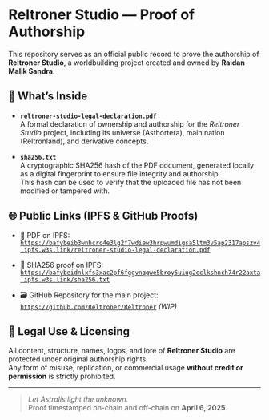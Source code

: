 # Reltroner Studio — Proof of Authorship

This repository serves as an official public record to prove the authorship of **Reltroner Studio**, a worldbuilding project created and owned by **Raidan Malik Sandra**.

## 📜 What’s Inside

- **`reltroner-studio-legal-declaration.pdf`**  
  A formal declaration of ownership and authorship for the *Reltroner Studio* project, including its universe (Asthortera), main nation (Reltronland), and derivative concepts.

- **`sha256.txt`**  
  A cryptographic SHA256 hash of the PDF document, generated locally as a digital fingerprint to ensure file integrity and authorship.  
  This hash can be used to verify that the uploaded file has not been modified or tampered with.

## 🌐 Public Links (IPFS & GitHub Proofs)

- 📄 PDF on IPFS:  
  [`https://bafybeib3wnhcrc4e3lg2f7wdiew3hrpwumdigsa5ltm3v5ap2317apszv4.ipfs.w3s.link/reltroner-studio-legal-declaration.pdf`](https://bafybeib3wnhcrc4e3lg2f7wdiew3hrpwumdigsa5ltm3v5ap2317apszv4.ipfs.w3s.link/reltroner-studio-legal-declaration.pdf)

- 🔐 SHA256 proof on IPFS:  
  [`https://bafybeidnlxfs3xac2pf6fggvnqqwe5broy5uiug2cclkshnch74r22axta.ipfs.w3s.link/sha256.txt`](https://bafybeidnlxfs3xac2pf6fggvnqqwe5broy5uiug2cclkshnch74r22axta.ipfs.w3s.link/sha256.txt)

- 🗃️ GitHub Repository for the main project:  
  [`https://github.com/Reltroner/Reltroner`](https://github.com/Reltroner/Reltroner) *(WIP)*

## 🧾 Legal Use & Licensing

All content, structure, names, logos, and lore of **Reltroner Studio** are protected under original authorship rights.  
Any form of misuse, replication, or commercial usage **without credit or permission** is strictly prohibited.

---

> _Let Astralis light the unknown._  
> Proof timestamped on-chain and off-chain on **April 6, 2025**.
